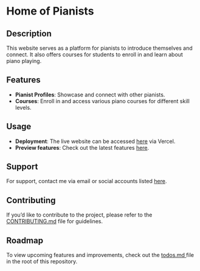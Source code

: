 # Home of Pianists

## Description

This website serves as a platform for pianists to introduce themselves and connect. It also offers courses for students to enroll in and learn about piano playing.

## Features

- **Pianist Profiles**: Showcase and connect with other pianists.
- **Courses**: Enroll in and access various piano courses for different skill levels.

## Usage

- **Deployment**: The live website can be accessed [here](https://pianists-home.vercel.app/) via Vercel.
- **Preview features**: Check out the latest features [here](https://pianists-home-git-develop-giao-les-projects.vercel.app/home).

## Support

For support, contact me via email or social accounts listed [here](https://github.com/giolynx104).

## Contributing

If you’d like to contribute to the project, please refer to the [CONTRIBUTING.md](https://github.com/giolynx104/pianists-home/blob/main/CONTRIBUTING.md) file for guidelines.

## Roadmap

To view upcoming features and improvements, check out the [ todos.md ](https://github.com/giolynx104/pianists-home/blob/main/todos.md) file in the root of this repository.
